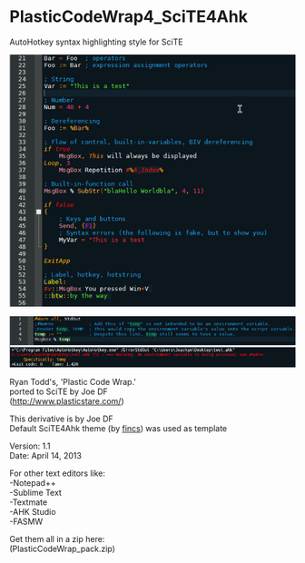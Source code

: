 PlasticCodeWrap4_SciTE4Ahk
==========================
AutoHotkey syntax highlighting style for SciTE

![Screenshot](/PlasticCodeWrap.style.preview.png "Screenshot")

![Screenshot](/PlasticCodeWrap.style.output.preview.png "Screenshot")

Ryan Todd's, 'Plastic Code Wrap.'                                                   
ported to SciTE by Joe DF                              
(http://www.plasticstare.com/)   

This derivative is by Joe DF    
Default SciTE4Ahk theme (by [fincs](http://github.com/fincs/ "fincs")) was used as template

Version: 1.1                                                                         
Date: April 14, 2013

For other text editors like:                  
-Notepad++    
-Sublime Text     
-Textmate       
-AHK Studio  
-FASMW     
     
Get them all in a zip here:       
(PlasticCodeWrap_pack.zip)